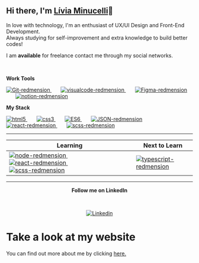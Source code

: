 ## Hi there, I'm [Lívia Minucelli](https://aliviams.github.io/Portfolio/)👋

<p align="left">
  In love with
  technology, I'm an enthusiast of UX/UI Design and Front-End Development.
  <br />
  Always studying for self-improvement and extra knowledge to build better codes!
</p>

<p align="left">
  I am <strong>available</strong> for freelance contact me through my social networks.
</p>
<br />

**Work Tools**

<p>
</p>

<p align="left">
  <a href="https://git-scm.com/" target="_blank">
    <img src="https://i.ibb.co/6ZQCtTp/Git-redmension.png" alt="Git-redmension" title="Git" border="0" />
  </a>&ensp;&ensp;&ensp;
  <a href="https://code.visualstudio.com/" target="_blank">
    <img src="https://i.ibb.co/4VFjd1t/visualcode-redmension.png" alt="visualcode-redmension" title="VS Code"
      border="0" />
  </a>&ensp;&ensp;&ensp;
  <a href="https://www.figma.com/" target="_blank">
    <img src="https://i.ibb.co/K737QdN/Figma-redmension.png" alt="Figma-redmension" title="Figma" border="0" />
  </a>&ensp;&ensp;&ensp;
  <a href="https://www.notion.so/login" target="_blank">
    <img src="https://i.ibb.co/jG5GySm/notion-redmension.png" alt="notion-redmension" title="Notion" border="0" />
  </a>
</p>

**My Stack**

<p>
</p>

<p align="left">
  <a href="https://developer.mozilla.org/pt-BR/docs/Web/HTML/HTML5">
    <img src="https://i.ibb.co/Q9x7wn0/html5-redmension.png" alt="html5" title="HTML5" border="0" />
  </a>&ensp;&ensp;&ensp;
  <a href="https://www.w3schools.com/css/">
    <img src="https://i.ibb.co/zZtwrHv/css3-redmension.png" alt="css3" title="CSS3" border="0" />
  </a>&ensp;&ensp;&ensp;
  <a href="https://www.ecma-international.org/publications-and-standards/standards/ecma-262/">
    <img src="https://i.ibb.co/1vZNsFg/ES6-redemension.png" alt="ES6" title="JS" border="0" />
  </a>&ensp;&ensp;&ensp;
  <a href="https://www.json.org/json-en.html">
    <img src="https://i.ibb.co/WD3shv6/JSON-redmension.png" alt="JSON-redmension" title="JSON" border="0" />
  </a>
  <a href="https://pt-br.reactjs.org/">
        <img src="https://i.ibb.co/TccNxn6/react-redmension.png" alt="react-redmension" title="React" border="0" />
  </a>&ensp;&ensp;&ensp;
  <a href="https://sass-lang.com/documentation/syntax">
        <img src="https://i.ibb.co/FsGpytB/scss-redmension.png" alt="scss-redmension" title="SCSS" border="0" />
   </a>
</p>

---

<table width="100%">
  <thead>
    <tr>
      <th>Learning</th>
      <th>Next to Learn</th>
    </tr>
  </thead>
  <tbody>
    <tr>
      <td>
        <a href="https://nodejs.org/en/">
          <img src="https://i.ibb.co/7Ns7b5W/node-redmension.png" alt="node-redmension" title="Node.Js" border="0" />
        </a>&ensp;&ensp;&ensp;
        <a href="https://pt-br.reactjs.org/">
          <img src="https://i.ibb.co/TccNxn6/react-redmension.png" alt="react-redmension" title="React" border="0" />
        </a>&ensp;&ensp;&ensp;
        <a href="https://sass-lang.com/documentation/syntax">
          <img src="https://i.ibb.co/FsGpytB/scss-redmension.png" alt="scss-redmension" title="SCSS" border="0" />
        </a>
      </td>
      <td>
        <a href="https://www.typescriptlang.org/">
          <img src="https://i.ibb.co/TM7HFJb/typescript-redmension.png" alt="typescript-redmension" title="TypeScript"
            border="0" />
        </a>
      </td>
    </tr>
  </tbody>
</table>

---

<p align="center">
  <strong>Follow me on LinkedIn</strong>
</p>
<br>
<p align="center">
  <a href="https://www.linkedin.com/in/líviamsi/" target="_blank">
    <img src="https://i.ibb.co/2sC0pB6/linkedin-redmension.png" alt="Linkedin" title="Linkedin" border="0" />
  </a>
</p>

# Take a look at my website

You can find out more about me by clicking [here.](https://aliviams.github.io/Portfolio/)
